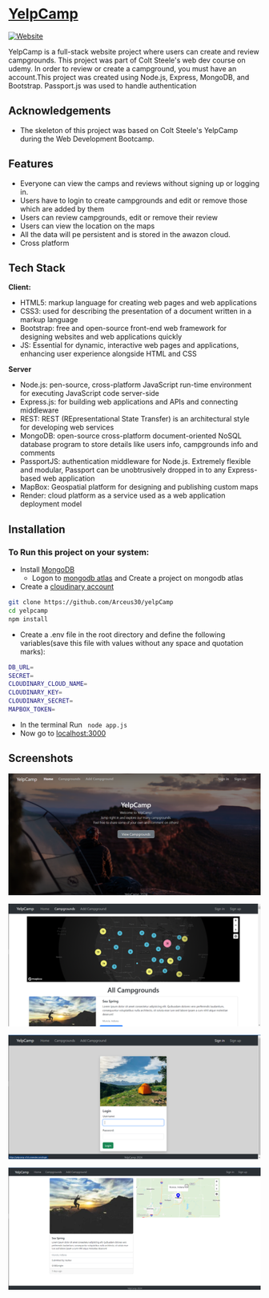 # [YelpCamp](https://yelpcamp-n7a5.onrender.com)

[![Website](https://img.shields.io/website?down_color=red&down_message=offline&up_color=brightgreen&up_message=online&url=https%3A%2F%2Fyelpcamp-n7a5.onrender.com)](https://yelpcamp-n7a5.onrender.com)

YelpCamp is a full-stack website project where users can create and review campgrounds. This project was part of Colt Steele's web dev course on udemy.
In order to review or create a campground, you must have an account.This project was created using Node.js, Express, MongoDB, and Bootstrap.
Passport.js was used to handle authentication

## Acknowledgements

-   The skeleton of this project was based on Colt Steele's YelpCamp during the Web Development Bootcamp.

## Features

-   Everyone can view the camps and reviews without signing up or logging in.
-   Users have to login to create campgrounds and edit or remove those which are added by them
-   Users can review campgrounds, edit or remove their review
-   Users can view the location on the maps
-   All the data will pe persistent and is stored in the awazon cloud.
-   Cross platform

## Tech Stack

**Client:**

-   HTML5: markup language for creating web pages and web applications
-   CSS3: used for describing the presentation of a document written in a markup language
-   Bootstrap: free and open-source front-end web framework for designing websites and web applications quickly
-   JS: Essential for dynamic, interactive web pages and applications, enhancing user experience alongside HTML and CSS

**Server**

-   Node.js: pen-source, cross-platform JavaScript run-time environment for executing JavaScript code server-side
-   Express.js: for building web applications and APIs and connecting middleware
-   REST: REST (REpresentational State Transfer) is an architectural style for developing web services
-   MongoDB: open-source cross-platform document-oriented NoSQL database program to store details like users info, campgrounds info and comments
-   PassportJS: authentication middleware for Node.js. Extremely flexible and modular, Passport can be unobtrusively dropped in to any Express-based web application
-   MapBox: Geospatial platform for designing and publishing custom maps
-   Render: cloud platform as a service used as a web application deployment model

## Installation

### To Run this project on your system:

-   Install [MongoDB](https://www.mongodb.com/try/download/community)
    -   Logon to [mongodb atlas](https://www.mongodb.com/products/platform/atlas-database) and Create a project on mongodb atlas
-   Create a [cloudinary account](https://cloudinary.com/)

```bash
git clone https://github.com/Arceus30/yelpCamp
cd yelpcamp
npm install
```

-   Create a .env file in the root directory and define the following variables(save this file with values without any space and quotation marks):

```bash
DB_URL=
SECRET=
CLOUDINARY_CLOUD_NAME=
CLOUDINARY_KEY=
CLOUDINARY_SECRET=
MAPBOX_TOKEN=
```

-   In the terminal Run ` node app.js`
-   Now go to [localhost:3000](localhost:3000)

## Screenshots

![YelpCamp HomePage](./ScreenShots/HomePage.png)

![YelpCamp All campgrounds](./ScreenShots/Campgrounds.png)

![YelpCamp Login page](./ScreenShots/LoginPage.png)

![YelpCamp ShowCampground](./ScreenShots/ShowCampground.png)
